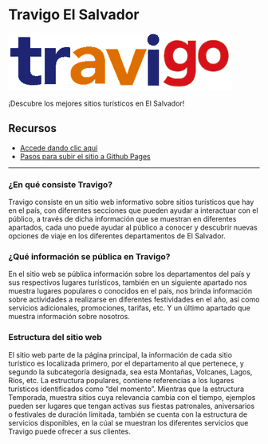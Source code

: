 # Travigo El Salvador

![image](./logo.png)

¡Descubre los mejores sitios turísticos en El Salvador!


## Recursos
- [Accede dando clic aquí](https://travigo.vicrenlopez.com)
- [Pasos para subir el sitio a Github Pages](./src/servidor-gratuito.pdf)
---

### ¿En qué consiste Travigo?

Travigo consiste en un sitio web informativo sobre sitios turísticos que hay en el país, con diferentes secciones que
pueden ayudar a interactuar con el público, a través de dicha información que se muestran en diferentes apartados, cada
uno puede ayudar al público a conocer y descubrir nuevas opciones de viaje en los diferentes departamentos de El
Salvador.

### ¿Qué información se pública en Travigo?

En el sitio web se pública información sobre los departamentos del país y sus respectivos lugares turísticos, también en
un siguiente apartado nos muestra lugares populares o conocidos en el país, nos brinda información sobre actividades a
realizarse en diferentes festividades en el año, así como servicios adicionales, promociones, tarifas, etc. Y un último
apartado que muestra información sobre nosotros.

### Estructura del sitio web

El sitio web parte de la página principal, la información de cada sitio turístico es localizada primero, por el
departamento al que pertenece, y segundo la subcategoría designada, sea esta Montañas, Volcanes, Lagos, Ríos, etc. La
estructura populares, contiene referencias a los lugares turísticos identificados como “del momento”. Mientras que la
estructura Temporada, muestra sitios cuya relevancia cambia con el tiempo, ejemplos pueden ser lugares que tengan
activas sus fiestas patronales, aniversarios o festivales de duración limitada, también se cuenta con la estructura de
servicios disponibles, en la cúal se muestran los diferentes servicios que Travigo puede ofrecer a sus clientes.